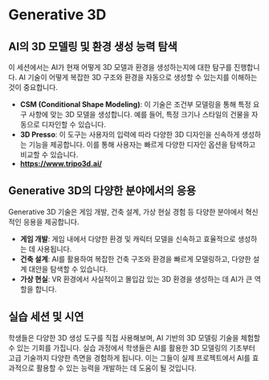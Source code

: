 # Generative 3D

## AI의 3D 모델링 및 환경 생성 능력 탐색

이 세션에서는 AI가 현재 어떻게 3D 모델과 환경을 생성하는지에 대한 탐구를 진행합니다. AI 기술이 어떻게 복잡한 3D 구조와 환경을 자동으로 생성할 수 있는지를 이해하는 것이 중요합니다.

- **CSM (Conditional Shape Modeling)**: 이 기술은 조건부 모델링을 통해 특정 요구 사항에 맞는 3D 모델을 생성합니다. 예를 들어, 특정 크기나 스타일의 건물을 자동으로 디자인할 수 있습니다.
- **3D Presso**: 이 도구는 사용자의 입력에 따라 다양한 3D 디자인을 신속하게 생성하는 기능을 제공합니다. 이를 통해 사용자는 빠르게 다양한 디자인 옵션을 탐색하고 비교할 수 있습니다.
- **https://www.tripo3d.ai/**

## Generative 3D의 다양한 분야에서의 응용

Generative 3D 기술은 게임 개발, 건축 설계, 가상 현실 경험 등 다양한 분야에서 혁신적인 응용을 제공합니다.

- **게임 개발**: 게임 내에서 다양한 환경 및 캐릭터 모델을 신속하고 효율적으로 생성하는 데 사용됩니다.
- **건축 설계**: AI를 활용하여 복잡한 건축 구조와 환경을 빠르게 모델링하고, 다양한 설계 대안을 탐색할 수 있습니다.
- **가상 현실**: VR 환경에서 사실적이고 몰입감 있는 3D 환경을 생성하는 데 AI가 큰 역할을 합니다.

## 실습 세션 및 시연

학생들은 다양한 3D 생성 도구를 직접 사용해보며, AI 기반의 3D 모델링 기술을 체험할 수 있는 기회를 가집니다. 실습 과정에서 학생들은 AI를 활용한 3D 모델링의 기초부터 고급 기술까지 다양한 측면을 경험하게 됩니다. 이는 그들이 실제 프로젝트에서 AI를 효과적으로 활용할 수 있는 능력을 개발하는 데 도움이 될 것입니다.
